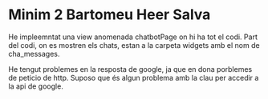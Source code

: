 # Minim 2 Bartomeu Heer Salva

He impleemntat una view anomenada chatbotPage on hi ha tot el codi. Part del codi, on es mostren els chats, estan a la carpeta widgets amb el nom de cha_messages. 

He tengut problemes en la resposta de google, ja que en dona porblemes de peticio de http. Suposo que és algun problema amb la clau per accedir a la api de google.

